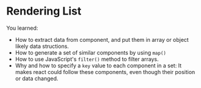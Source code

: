 # Rendering List
You learned:
- How to extract data from component, and put them in array or object likely data structions.
- How to generate a set of similar components by using `map()`
- How to use JavaScript's `filter()` method to filter arrays.
- Why and how to specify a `key` value to each component in a set: It makes react could follow these components, even though their position or data changed.